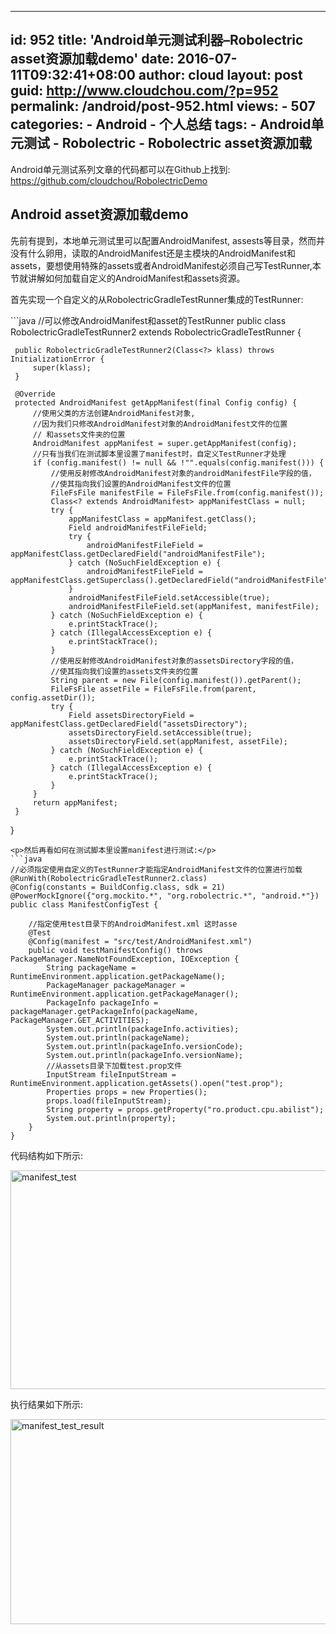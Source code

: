 ---
   id: 952
   title: 'Android单元测试利器&#8211;Robolectric asset资源加载demo'
   date: 2016-07-11T09:32:41+08:00
   author: cloud
   layout: post
   guid: http://www.cloudchou.com/?p=952
   permalink: /android/post-952.html
   views:
     - 507
   categories:
     - Android
     - 个人总结
   tags:
     - Android单元测试
     - Robolectric
     - Robolectric asset资源加载
   ---
<p>Android单元测试系列文章的代码都可以在Github上找到: <a href='https://github.com/cloudchou/RobolectricDemo' target='_blank' >https://github.com/cloudchou/RobolectricDemo</a> </p>
 <h2>Android asset资源加载demo</h2>
 <p>先前有提到，本地单元测试里可以配置AndroidManifest, assests等目录，然而并没有什么卵用，读取的AndroidManifest还是主模块的AndroidManifest和assets，要想使用特殊的assets或者AndroidManifest必须自己写TestRunner,本节就讲解如何加载自定义的AndroidManifest和assets资源。</p>
 <p>首先实现一个自定义的从RobolectricGradleTestRunner集成的TestRunner:</p>
 ```java
 //可以修改AndroidManifest和asset的TestRunner
 public class RobolectricGradleTestRunner2 extends RobolectricGradleTestRunner {
 
     public RobolectricGradleTestRunner2(Class<?> klass) throws InitializationError {
         super(klass);
     }
 
     @Override
     protected AndroidManifest getAppManifest(final Config config) {
         //使用父类的方法创建AndroidManifest对象,
         //因为我们只修改AndroidManifest对象的AndroidManifest文件的位置
         // 和assets文件夹的位置
         AndroidManifest appManifest = super.getAppManifest(config);
         //只有当我们在测试脚本里设置了manifest时，自定义TestRunner才处理
         if (config.manifest() != null && !"".equals(config.manifest())) {
             //使用反射修改AndroidManifest对象的androidManifestFile字段的值，
             //使其指向我们设置的AndroidManifest文件的位置
             FileFsFile manifestFile = FileFsFile.from(config.manifest());
             Class<? extends AndroidManifest> appManifestClass = null;
             try {
                 appManifestClass = appManifest.getClass();
                 Field androidManifestFileField;
                 try {
                     androidManifestFileField = appManifestClass.getDeclaredField("androidManifestFile");
                 } catch (NoSuchFieldException e) {
                     androidManifestFileField = appManifestClass.getSuperclass().getDeclaredField("androidManifestFile");
                 }
                 androidManifestFileField.setAccessible(true);
                 androidManifestFileField.set(appManifest, manifestFile);
             } catch (NoSuchFieldException e) {
                 e.printStackTrace();
             } catch (IllegalAccessException e) {
                 e.printStackTrace();
             }
             //使用反射修改AndroidManifest对象的assetsDirectory字段的值，
             //使其指向我们设置的assets文件夹的位置
             String parent = new File(config.manifest()).getParent();
             FileFsFile assetFile = FileFsFile.from(parent, config.assetDir());
             try {
                 Field assetsDirectoryField = appManifestClass.getDeclaredField("assetsDirectory");
                 assetsDirectoryField.setAccessible(true);
                 assetsDirectoryField.set(appManifest, assetFile);
             } catch (NoSuchFieldException e) {
                 e.printStackTrace();
             } catch (IllegalAccessException e) {
                 e.printStackTrace();
             }
         }
         return appManifest;
     }
 
 }
 ```
 <p>然后再看如何在测试脚本里设置manifest进行测试:</p>
 ```java
 //必须指定使用自定义的TestRunner才能指定AndroidManifest文件的位置进行加载
 @RunWith(RobolectricGradleTestRunner2.class)
 @Config(constants = BuildConfig.class, sdk = 21)
 @PowerMockIgnore({"org.mockito.*", "org.robolectric.*", "android.*"})
 public class ManifestConfigTest {
 
     //指定使用test目录下的AndroidManifest.xml 这时asse
     @Test
     @Config(manifest = "src/test/AndroidManifest.xml")
     public void testManifestConfig() throws PackageManager.NameNotFoundException, IOException {
         String packageName = RuntimeEnvironment.application.getPackageName();
         PackageManager packageManager = RuntimeEnvironment.application.getPackageManager();
         PackageInfo packageInfo = packageManager.getPackageInfo(packageName, PackageManager.GET_ACTIVITIES);
         System.out.println(packageInfo.activities);
         System.out.println(packageName);
         System.out.println(packageInfo.versionCode);
         System.out.println(packageInfo.versionName);
         //从assets目录下加载test.prop文件
         InputStream fileInputStream = RuntimeEnvironment.application.getAssets().open("test.prop");
         Properties props = new Properties();
         props.load(fileInputStream);
         String property = props.getProperty("ro.product.cpu.abilist");
         System.out.println(property);
     }
 }
 ```
 <p>代码结构如下所示:</p>
 <p><a href="http://www.cloudchou.com/wp-content/uploads/2016/07/manifest_test.png"><img src="http://www.cloudchou.com/wp-content/uploads/2016/07/manifest_test.png" alt="manifest_test" width="695" height="350" class="aligncenter size-full wp-image-934" /></a></p>
 <p>执行结果如下所示:</p>
 <p><a href="http://www.cloudchou.com/wp-content/uploads/2016/07/manifest_test_result.png"><img src="http://www.cloudchou.com/wp-content/uploads/2016/07/manifest_test_result.png" alt="manifest_test_result" width="975" height="328" class="aligncenter size-full wp-image-935" /></a></p>
